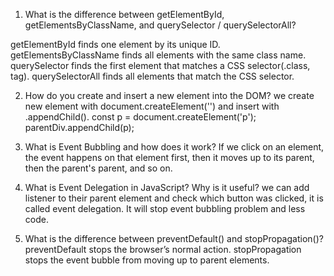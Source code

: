 1. What is the difference between getElementById, getElementsByClassName, and querySelector / querySelectorAll?

getElementById finds one element by its unique ID.
getElementsByClassName finds all elements with the same class name.
querySelector finds the first element that matches a CSS selector(.class, tag).
querySelectorAll finds all elements that match the CSS selector.

2. How do you create and insert a new element into the DOM?
we create new element with document.createElement('') and insert with .appendChild().
 const p = document.createElement('p');
parentDiv.appendChild(p);

4. What is Event Bubbling and how does it work?
If we click on an element, the event happens on that element first, then it moves up to its parent, then the parent's parent, and so on.

5. What is Event Delegation in JavaScript? Why is it useful?
we can add listener to their parent element and check which button was clicked, it is called event delegation.
It will stop event bubbling problem and less code.

6. What is the difference between preventDefault() and stopPropagation()?
preventDefault stops the browser’s normal action.
stopPropagation stops the event bubble from moving up to parent elements.

